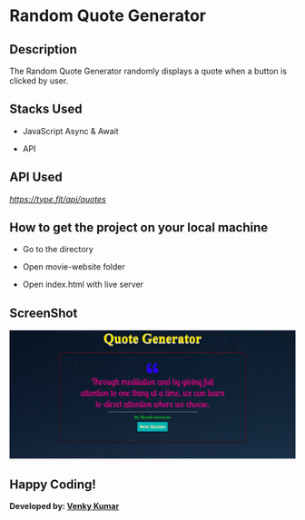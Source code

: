 # Random Quote Generator

## Description
The Random Quote Generator randomly displays a quote when a button is clicked by user.

## Stacks Used

* JavaScript Async & Await

* API  

## API Used

*https://type.fit/api/quotes*

## How to get the project on your local machine

- Go to the directory

- Open movie-website folder

- Open index.html with live server 

## ScreenShot

![Screenshot](ss.png)

## Happy Coding!
<strong>Developed by: <a href=
"https://github.com/BoddepallyVenkatesh06">Venky Kumar</a>
